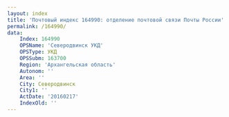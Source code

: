 ```yaml
---
layout: index
title: 'Почтовый индекс 164990: отделение почтовой связи Почты России'
permalink: /164990/
data:
    Index: 164990
    OPSName: 'Северодвинск УКД'
    OPSType: УКД
    OPSSubm: 163700
    Region: 'Архангельская область'
    Autonom: ''
    Area: ''
    City: Северодвинск
    City1: ''
    ActDate: '20160217'
    IndexOld: ''
---
```

